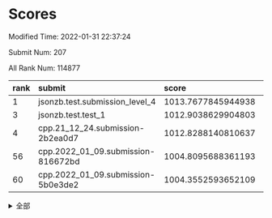 # Scores

Modified Time: 2022-01-31 22:37:24

Submit Num: 207

All Rank Num: 114877

| rank |               submit               |       score        |       sigma        | pk_num |
| :--- | :--------------------------------- | :----------------- | :----------------- | :----- |
| 1    | jsonzb.test.submission_level_4     | 1013.7677845944938 | 0.8315656599856517 | 2221   |
| 3    | jsonzb.test.test_1                 | 1012.9038629904803 | 0.8276106975208305 | 2219   |
| 4    | cpp.21_12_24.submission-2b2ea0d7   | 1012.8288140810637 | 0.8315234879983777 | 2221   |
| 56   | cpp.2022_01_09.submission-816672bd | 1004.8095688361193 | 0.7134799338267959 | 2227   |
| 60   | cpp.2022_01_09.submission-5b0e3de2 | 1004.3552593652109 | 0.7217354179943763 | 2217   |


<details>
<summary>全部</summary>

| rank |                 submit                 |       score        |       sigma        | pk_num |
| :--- | :------------------------------------- | :----------------- | :----------------- | :----- |
| 1    | jsonzb.test.submission_level_4         | 1013.7677845944938 | 0.8315656599856517 | 2221   |
| 2    | gobigger.level_3.submission_level_3_45 | 1013.0009487777536 | 0.8098421024611103 | 2224   |
| 3    | jsonzb.test.test_1                     | 1012.9038629904803 | 0.8276106975208305 | 2219   |
| 4    | cpp.21_12_24.submission-2b2ea0d7       | 1012.8288140810637 | 0.8315234879983777 | 2221   |
| 5    | gobigger.level_3.submission_level_3_36 | 1012.4166742188785 | 0.7769752248476348 | 2220   |
| 6    | gobigger.level_3.submission_level_3_8  | 1011.6408592097903 | 0.8019105644273702 | 2221   |
| 7    | gobigger.level_3.submission_level_3_25 | 1011.6205150677605 | 0.7858154486092237 | 2224   |
| 8    | gobigger.level_3.submission_level_3_31 | 1011.1065614670458 | 0.7896059283448611 | 2218   |
| 9    | gobigger.level_3.submission_level_3_39 | 1010.8635032183699 | 0.7725097956493381 | 2221   |
| 10   | gobigger.level_3.submission_level_3_35 | 1010.7531050170655 | 0.8145530222188919 | 2219   |
| 11   | gobigger.level_3.submission_level_3_0  | 1010.4721311446971 | 0.7699290015912469 | 2218   |
| 12   | gobigger.level_3.submission_level_3_12 | 1010.4338331784186 | 0.7678255265360041 | 2225   |
| 13   | gobigger.level_3.submission_level_3_18 | 1010.3740252771066 | 0.7459069250039915 | 2218   |
| 14   | gobigger.level_3.submission_level_3_40 | 1010.3604195329109 | 0.7645982549945344 | 2219   |
| 15   | gobigger.level_3.submission_level_3_4  | 1010.3245502719003 | 0.7810277119601763 | 2223   |
| 16   | gobigger.level_3.submission_level_3_26 | 1010.2623235210107 | 0.7523829212097748 | 2216   |
| 17   | gobigger.level_3.submission_level_3_2  | 1010.2399252325453 | 0.7562481802541684 | 2218   |
| 18   | gobigger.level_3.submission_level_3_33 | 1010.1678598547857 | 0.7533526134779203 | 2221   |
| 19   | gobigger.level_3.submission_level_3_37 | 1010.145361378498  | 0.7835571932223354 | 2217   |
| 20   | gobigger.level_3.submission_level_3_49 | 1010.092609835973  | 0.7693197203688533 | 2223   |
| 21   | gobigger.level_3.submission_level_3_9  | 1010.083970638243  | 0.7567407234405418 | 2221   |
| 22   | gobigger.level_3.submission_level_3_28 | 1010.0209927340559 | 0.7593348737607052 | 2226   |
| 23   | gobigger.level_3.submission_level_3_42 | 1009.8936922008032 | 0.7635236939183936 | 2214   |
| 24   | gobigger.level_3.submission_level_3_24 | 1009.8463966003892 | 0.7371270252706125 | 2222   |
| 25   | gobigger.level_3.submission_level_3_14 | 1009.8173465280789 | 0.7532279669880829 | 2219   |
| 26   | gobigger.level_3.submission_level_3_48 | 1009.8031469562516 | 0.7353399780848036 | 2222   |
| 27   | gobigger.level_3.submission_level_3_38 | 1009.7168197811279 | 0.7670523918471055 | 2213   |
| 28   | gobigger.level_3.submission_level_3_21 | 1009.6841727864205 | 0.7549622218170938 | 2224   |
| 29   | gobigger.level_3.submission_level_3_13 | 1009.6688156309391 | 0.7619575853332655 | 2223   |
| 30   | gobigger.level_3.submission_level_3_15 | 1009.6551543725204 | 0.7379394389299739 | 2223   |
| 31   | gobigger.level_3.submission_level_3_3  | 1009.6529384537167 | 0.7562371579880778 | 2222   |
| 32   | gobigger.level_3.submission_level_3_10 | 1009.5836560953157 | 0.7479028022416052 | 2217   |
| 33   | gobigger.level_3.submission_level_3_20 | 1009.569695866173  | 0.7596861154778778 | 2223   |
| 34   | gobigger.level_3.submission_level_3_5  | 1009.5201040664657 | 0.7476807121201792 | 2215   |
| 35   | gobigger.level_3.submission_level_3_30 | 1009.4751766269927 | 0.767711670697123  | 2220   |
| 36   | gobigger.level_3.submission_level_3_27 | 1009.4571094685326 | 0.7426798739639981 | 2219   |
| 37   | gobigger.level_3.submission_level_3_43 | 1009.4201402609597 | 0.7564217326351704 | 2219   |
| 38   | gobigger.level_3.submission_level_3_16 | 1009.380717117071  | 0.7326149004694992 | 2218   |
| 39   | gobigger.level_3.submission_level_3_11 | 1009.3374905206043 | 0.7577758656103901 | 2220   |
| 40   | gobigger.level_3.submission_level_3_6  | 1009.3056063834729 | 0.759655128120137  | 2216   |
| 41   | gobigger.level_3.submission_level_3_7  | 1009.2966458121889 | 0.743423787420551  | 2218   |
| 42   | gobigger.level_3.submission_level_3_1  | 1009.246620823707  | 0.7403078397218701 | 2216   |
| 43   | gobigger.level_3.submission_level_3_41 | 1009.2293969467662 | 0.764341142594793  | 2219   |
| 44   | gobigger.level_3.submission_level_3_22 | 1009.2090052425165 | 0.7503807374854701 | 2217   |
| 45   | gobigger.level_3.submission_level_3_44 | 1009.1824629306163 | 0.7240601434982542 | 2221   |
| 46   | gobigger.level_3.submission_level_3_29 | 1009.1413247050956 | 0.7604075202807099 | 2219   |
| 47   | gobigger.level_3.submission_level_3_19 | 1009.0829506481624 | 0.7538419292770593 | 2217   |
| 48   | gobigger.level_3.submission_level_3_34 | 1009.0288948671807 | 0.7425466503874216 | 2219   |
| 49   | gobigger.level_3.submission_level_3_47 | 1008.9878154158248 | 0.7448852303607293 | 2225   |
| 50   | gobigger.level_3.submission_level_3_23 | 1008.9633318543957 | 0.7540395381500614 | 2219   |
| 51   | gobigger.level_3.submission_level_3_32 | 1008.5513247652084 | 0.7546110191623674 | 2223   |
| 52   | gobigger.level_3.submission_level_3_46 | 1008.2688131972072 | 0.7377601202216935 | 2224   |
| 53   | gobigger.level_3.submission_level_3_17 | 1007.6911282245908 | 0.7576200689053304 | 2220   |
| 54   | gobigger.level_1.submission_level_1_30 | 1005.5600178367368 | 0.7193378948746804 | 2216   |
| 55   | gobigger.level_1.submission_level_1_8  | 1004.9053549179662 | 0.7118052533384824 | 2218   |
| 56   | cpp.2022_01_09.submission-816672bd     | 1004.8095688361193 | 0.7134799338267959 | 2227   |
| 57   | gobigger.level_1.submission_level_1_32 | 1004.6770136995053 | 0.7229112979606743 | 2220   |
| 58   | gobigger.level_1.submission_level_1_1  | 1004.5351116935778 | 0.714620941007367  | 2218   |
| 59   | gobigger.level_1.submission_level_1_22 | 1004.3564687581032 | 0.7181751809373553 | 2224   |
| 60   | cpp.2022_01_09.submission-5b0e3de2     | 1004.3552593652109 | 0.7217354179943763 | 2217   |
| 61   | gobigger.level_1.submission_level_1_17 | 1004.3107411432208 | 0.7045377780863171 | 2221   |
| 62   | gobigger.level_1.submission_level_1_31 | 1004.1407205595849 | 0.7148988100221153 | 2217   |
| 63   | gobigger.level_1.submission_level_1_6  | 1003.9941332838209 | 0.7057320442763594 | 2220   |
| 64   | gobigger.level_1.submission_level_1_34 | 1003.9465325062656 | 0.7196733190877187 | 2218   |
| 65   | gobigger.level_1.submission_level_1_19 | 1003.9189004096053 | 0.7081681023206934 | 2217   |
| 66   | gobigger.level_1.submission_level_1_12 | 1003.8629444944149 | 0.7123675910249214 | 2217   |
| 67   | gobigger.level_1.submission_level_1_14 | 1003.8570453207346 | 0.71695703998535   | 2220   |
| 68   | gobigger.level_1.submission_level_1_39 | 1003.8535834339157 | 0.7103700938729551 | 2219   |
| 69   | gobigger.level_1.submission_level_1_42 | 1003.5867468272589 | 0.7227530843709717 | 2224   |
| 70   | gobigger.level_1.submission_level_1_41 | 1003.5254214622211 | 0.7166707662896143 | 2224   |
| 71   | gobigger.level_1.submission_level_1_29 | 1003.5199862491293 | 0.7151117659240015 | 2221   |
| 72   | gobigger.level_1.submission_level_1_43 | 1003.4661770574428 | 0.7263114727007263 | 2225   |
| 73   | gobigger.level_1.submission_level_1_49 | 1003.438702956155  | 0.7088905781264035 | 2224   |
| 74   | gobigger.level_1.submission_level_1_15 | 1003.3524233990297 | 0.7293660980089494 | 2219   |
| 75   | gobigger.level_1.submission_level_1_26 | 1003.2844096037347 | 0.7127613498583842 | 2218   |
| 76   | gobigger.level_1.submission_level_1_10 | 1003.2697829667896 | 0.729006652703243  | 2217   |
| 77   | gobigger.level_1.submission_level_1_24 | 1003.2406385720395 | 0.7124255330690286 | 2221   |
| 78   | gobigger.level_1.submission_level_1_48 | 1003.1840128812388 | 0.7171588621272533 | 2220   |
| 79   | gobigger.level_1.submission_level_1_35 | 1003.1133144496785 | 0.7070811448387107 | 2219   |
| 80   | gobigger.level_1.submission_level_1_38 | 1003.1054009745312 | 0.707326162190448  | 2216   |
| 81   | gobigger.level_1.submission_level_1_13 | 1003.093395244785  | 0.7208664081139289 | 2219   |
| 82   | gobigger.level_1.submission_level_1_0  | 1003.0741069779341 | 0.7087732784232819 | 2224   |
| 83   | gobigger.level_1.submission_level_1_37 | 1003.0368556240373 | 0.7203264067364905 | 2220   |
| 84   | gobigger.level_1.submission_level_1_44 | 1003.0079440404681 | 0.72192064999815   | 2225   |
| 85   | gobigger.level_1.submission_level_1_40 | 1003.0033725178167 | 0.7250132853378919 | 2223   |
| 86   | gobigger.level_1.submission_level_1_47 | 1002.9853430315695 | 0.7121901440658722 | 2219   |
| 87   | gobigger.level_1.submission_level_1_5  | 1002.9146542630647 | 0.7227652123666645 | 2221   |
| 88   | gobigger.level_1.submission_level_1_4  | 1002.9079090477442 | 0.7205456572066968 | 2218   |
| 89   | gobigger.level_1.submission_level_1_25 | 1002.8851926250336 | 0.7126110292039121 | 2214   |
| 90   | gobigger.level_1.submission_level_1_9  | 1002.8777907882742 | 0.7129970406572992 | 2218   |
| 91   | gobigger.level_1.submission_level_1_45 | 1002.8667524751553 | 0.7212992027852946 | 2215   |
| 92   | gobigger.level_1.submission_level_1_21 | 1002.7888705745812 | 0.7171331397067127 | 2217   |
| 93   | gobigger.level_1.submission_level_1_23 | 1002.7551610943191 | 0.7159188752085912 | 2221   |
| 94   | gobigger.level_1.submission_level_1_46 | 1002.7138642892559 | 0.7227925334082019 | 2216   |
| 95   | gobigger.level_1.submission_level_1_3  | 1002.7086200770543 | 0.7102868152394157 | 2220   |
| 96   | gobigger.level_1.submission_level_1_16 | 1002.5156464509802 | 0.7118904547716763 | 2220   |
| 97   | gobigger.level_1.submission_level_1_33 | 1002.5133174902076 | 0.7085361583701035 | 2218   |
| 98   | gobigger.level_1.submission_level_1_20 | 1002.401211478679  | 0.7094825333075504 | 2223   |
| 99   | gobigger.level_1.submission_level_1_28 | 1002.2452567597722 | 0.7108199864829914 | 2217   |
| 100  | gobigger.level_1.submission_level_1_27 | 1002.1546758497019 | 0.7192429987648109 | 2224   |
| 101  | gobigger.level_1.submission_level_1_36 | 1002.0786265092524 | 0.7083618927427893 | 2213   |
| 102  | gobigger.level_1.submission_level_1_2  | 1001.9237997988982 | 0.7082405109600836 | 2222   |
| 103  | gobigger.level_1.submission_level_1_11 | 1001.9187025158186 | 0.7057361650258123 | 2222   |
| 104  | gobigger.level_1.submission_level_1_18 | 1001.8797024397492 | 0.6984135520647718 | 2213   |
| 105  | gobigger.level_1.submission_level_1_7  | 1000.9870078176727 | 0.7134855384256048 | 2218   |
| 106  | gobigger.random.submission_random_45   | 997.337244182305   | 0.6978268018406891 | 2216   |
| 107  | gobigger.random.submission_random_22   | 996.9403704236399  | 0.7089071977697603 | 2220   |
| 108  | gobigger.random.submission_random_43   | 996.8957970353981  | 0.7138973292475672 | 2224   |
| 109  | gobigger.random.submission_random_34   | 996.8811719604748  | 0.7011003869244887 | 2215   |
| 110  | gobigger.random.submission_random_36   | 996.7876970802249  | 0.7034933391576326 | 2216   |
| 111  | gobigger.random.submission_random_1    | 996.6707532767895  | 0.7119213181643366 | 2222   |
| 112  | gobigger.random.submission_random_38   | 996.5958469779109  | 0.7029817045978846 | 2224   |
| 113  | gobigger.random.submission_random_26   | 996.5954666137667  | 0.6967279851988705 | 2223   |
| 114  | gobigger.random.submission_random_28   | 996.558963342508   | 0.7263562522904922 | 2217   |
| 115  | gobigger.random.submission_random_19   | 996.5373314661169  | 0.7112054575020985 | 2222   |
| 116  | gobigger.random.submission_random_21   | 996.47122276819    | 0.6983427338358389 | 2217   |
| 117  | gobigger.random.submission_random_23   | 996.4607578407847  | 0.708876817638116  | 2217   |
| 118  | gobigger.random.submission_random_8    | 996.4468800105943  | 0.708363579310622  | 2221   |
| 119  | gobigger.random.submission_random_16   | 996.3546935753608  | 0.7043983100968566 | 2221   |
| 120  | gobigger.random.submission_random_35   | 996.3477707015036  | 0.7058229774352728 | 2221   |
| 121  | gobigger.random.submission_random_5    | 996.1758953629787  | 0.7129820247957823 | 2224   |
| 122  | gobigger.random.submission_random_20   | 996.0401685227991  | 0.7021896175516826 | 2219   |
| 123  | gobigger.random.submission_random_3    | 996.0217601483872  | 0.7041587653255635 | 2218   |
| 124  | gobigger.random.submission_random_47   | 996.0090680763752  | 0.7147169199843167 | 2218   |
| 125  | gobigger.random.submission_random_11   | 995.9546625812627  | 0.7101751438144426 | 2221   |
| 126  | gobigger.random.submission_random_37   | 995.9260265520687  | 0.7272321395256612 | 2222   |
| 127  | gobigger.random.submission_random_6    | 995.9232346456898  | 0.7164621027933337 | 2218   |
| 128  | gobigger.random.submission_random_49   | 995.9144579331344  | 0.7092494076479281 | 2225   |
| 129  | gobigger.random.submission_random_27   | 995.877372856212   | 0.7197419924419654 | 2220   |
| 130  | gobigger.random.submission_random_18   | 995.8742794866185  | 0.7183401758364045 | 2222   |
| 131  | gobigger.random.submission_random_17   | 995.8322208444989  | 0.7037482152030787 | 2227   |
| 132  | gobigger.random.submission_random_30   | 995.8061761805833  | 0.7121185779455661 | 2221   |
| 133  | gobigger.random.submission_random_12   | 995.6699651886524  | 0.7040467851043931 | 2218   |
| 134  | gobigger.random.submission_random_7    | 995.6447348645816  | 0.7036564986017061 | 2221   |
| 135  | gobigger.random.submission_random_42   | 995.6394145313758  | 0.6998134981558586 | 2220   |
| 136  | gobigger.random.submission_random_14   | 995.5859776034458  | 0.719876352059975  | 2220   |
| 137  | gobigger.random.submission_random_24   | 995.4986513315836  | 0.7021989683259884 | 2222   |
| 138  | gobigger.random.submission_random_15   | 995.4925557334694  | 0.7053279853110037 | 2213   |
| 139  | gobigger.random.submission_random_2    | 995.490353996708   | 0.7151485904497277 | 2216   |
| 140  | gobigger.random.submission_random_48   | 995.4865464169679  | 0.7080905921924591 | 2227   |
| 141  | gobigger.random.submission_random_32   | 995.4670583668653  | 0.7244724932252491 | 2222   |
| 142  | gobigger.random.submission_random_9    | 995.4054208013911  | 0.7070267463794916 | 2218   |
| 143  | gobigger.random.submission_random_44   | 995.3623590295365  | 0.7187992025730207 | 2218   |
| 144  | gobigger.random.submission_random_31   | 995.3028136287803  | 0.720567701851559  | 2224   |
| 145  | gobigger.random.submission_random_0    | 995.2554006233207  | 0.699861879620089  | 2225   |
| 146  | gobigger.random.submission_random_46   | 995.2500878699245  | 0.7030440730606123 | 2223   |
| 147  | gobigger.random.submission_random_41   | 995.1248716983464  | 0.723694940266554  | 2219   |
| 148  | gobigger.random.submission_random_25   | 995.1217536200613  | 0.7051294503902135 | 2219   |
| 149  | gobigger.random.submission_random_40   | 995.0490207568539  | 0.7073921763954184 | 2223   |
| 150  | gobigger.random.submission_random_29   | 994.8261870753154  | 0.703275758721672  | 2214   |
| 151  | gobigger.random.submission_random_13   | 994.8169121341831  | 0.6988898750692842 | 2218   |
| 152  | gobigger.random.submission_random_33   | 994.7000910566593  | 0.7130845712862817 | 2219   |
| 153  | gobigger.random.submission_random_10   | 994.6828829722187  | 0.7147213283020574 | 2224   |
| 154  | gobigger.level_2.submission_level_2_26 | 994.5433113855794  | 0.7139154557576703 | 2219   |
| 155  | gobigger.random.submission_random_39   | 994.5068078358242  | 0.7149283211308962 | 2219   |
| 156  | gobigger.random.submission_random_4    | 994.2557447963071  | 0.7230726177334639 | 2218   |
| 157  | gobigger.level_2.submission_level_2_34 | 994.2536616605147  | 0.7203238541334277 | 2219   |
| 158  | gobigger.level_2.submission_level_2_27 | 993.9153030050164  | 0.7246002724184982 | 2224   |
| 159  | gobigger.level_2.submission_level_2_8  | 993.6484611255013  | 0.7352402901670995 | 2217   |
| 160  | gobigger.level_2.submission_level_2_15 | 993.5444348819534  | 0.7259003030375211 | 2215   |
| 161  | gobigger.level_2.submission_level_2_48 | 993.3806598831044  | 0.734555089594092  | 2218   |
| 162  | gobigger.level_2.submission_level_2_23 | 993.3550543449009  | 0.7363104997960086 | 2216   |
| 163  | gobigger.level_2.submission_level_2_9  | 993.1592279619332  | 0.7475865554395226 | 2212   |
| 164  | gobigger.level_2.submission_level_2_11 | 993.0452423064379  | 0.7417491938069046 | 2221   |
| 165  | gobigger.level_2.submission_level_2_21 | 992.8761741802267  | 0.7329493434824182 | 2218   |
| 166  | gobigger.level_2.submission_level_2_17 | 992.8290530080748  | 0.736599159898197  | 2222   |
| 167  | gobigger.level_2.submission_level_2_44 | 992.788142327841   | 0.7311497167019686 | 2223   |
| 168  | gobigger.level_2.submission_level_2_31 | 992.759630614776   | 0.7455206297825464 | 2224   |
| 169  | gobigger.level_2.submission_level_2_0  | 992.7141546826444  | 0.7356773414554495 | 2220   |
| 170  | gobigger.level_2.submission_level_2_22 | 992.6466961007001  | 0.7373817342972295 | 2219   |
| 171  | gobigger.level_2.submission_level_2_45 | 992.6158042318027  | 0.741362190341469  | 2222   |
| 172  | gobigger.level_2.submission_level_2_6  | 992.5139278818582  | 0.7414164708615266 | 2226   |
| 173  | gobigger.level_2.submission_level_2_40 | 992.3524390736856  | 0.7469283089334647 | 2221   |
| 174  | gobigger.level_2.submission_level_2_14 | 992.3482320599908  | 0.7674980651386919 | 2222   |
| 175  | gobigger.level_2.submission_level_2_36 | 992.3461993558684  | 0.736759707157233  | 2219   |
| 176  | gobigger.level_2.submission_level_2_18 | 992.3339262905977  | 0.7669855536963869 | 2223   |
| 177  | gobigger.level_2.submission_level_2_49 | 992.2890128821759  | 0.7339937642976689 | 2221   |
| 178  | gobigger.level_2.submission_level_2_37 | 992.285914607195   | 0.7573919520353382 | 2223   |
| 179  | gobigger.level_2.submission_level_2_35 | 992.2509606218154  | 0.7428854659045527 | 2221   |
| 180  | gobigger.level_2.submission_level_2_30 | 992.2013271387817  | 0.7375097090319456 | 2210   |
| 181  | gobigger.level_2.submission_level_2_5  | 992.186793175986   | 0.7306260302842171 | 2222   |
| 182  | gobigger.level_2.submission_level_2_25 | 992.170358281032   | 0.7475853520651854 | 2217   |
| 183  | gobigger.level_2.submission_level_2_29 | 992.0302287024568  | 0.7401291003303396 | 2220   |
| 184  | gobigger.level_2.submission_level_2_24 | 991.9874771859412  | 0.735788452538001  | 2218   |
| 185  | gobigger.level_2.submission_level_2_38 | 991.9791153119658  | 0.7431987259768038 | 2218   |
| 186  | gobigger.level_2.submission_level_2_28 | 991.9708848171873  | 0.7425941530007476 | 2222   |
| 187  | gobigger.level_2.submission_level_2_41 | 991.955644456124   | 0.7433486937748556 | 2221   |
| 188  | gobigger.level_2.submission_level_2_12 | 991.8803512173047  | 0.7411795731922776 | 2222   |
| 189  | gobigger.level_2.submission_level_2_1  | 991.8511698874127  | 0.7418958835907271 | 2216   |
| 190  | gobigger.level_2.submission_level_2_2  | 991.7864868655279  | 0.7362108739524084 | 2219   |
| 191  | gobigger.level_2.submission_level_2_46 | 991.7660024255213  | 0.7359148743526168 | 2220   |
| 192  | gobigger.level_2.submission_level_2_19 | 991.7072232577394  | 0.7343159874298362 | 2215   |
| 193  | gobigger.level_2.submission_level_2_13 | 991.6352671041896  | 0.7177652687126534 | 2225   |
| 194  | gobigger.level_2.submission_level_2_7  | 991.5904638561996  | 0.7490842054300106 | 2218   |
| 195  | gobigger.level_2.submission_level_2_47 | 991.5235959778637  | 0.7492084589099552 | 2218   |
| 196  | gobigger.level_2.submission_level_2_4  | 991.3353708012287  | 0.7464974331276735 | 2222   |
| 197  | gobigger.level_2.submission_level_2_32 | 991.3192213267664  | 0.7531364163885131 | 2219   |
| 198  | gobigger.level_2.submission_level_2_39 | 991.2328656699     | 0.7539836696911646 | 2224   |
| 199  | gobigger.level_2.submission_level_2_10 | 991.1843679479417  | 0.7510614159825064 | 2214   |
| 200  | gobigger.level_2.submission_level_2_16 | 991.1800251303911  | 0.7185377107734302 | 2219   |
| 201  | gobigger.level_2.submission_level_2_33 | 991.079678524758   | 0.7516928841453451 | 2223   |
| 202  | gobigger.level_2.submission_level_2_3  | 990.7006229421403  | 0.7683177760321598 | 2221   |
| 203  | gobigger.level_2.submission_level_2_43 | 990.2564637147384  | 0.7416351005011785 | 2216   |
| 204  | gobigger.level_2.submission_level_2_42 | 990.1944483558889  | 0.7652690560770439 | 2222   |
| 205  | gobigger.level_2.submission_level_2_20 | 990.1286086655756  | 0.7724708419371202 | 2218   |
| 206  | gobigger.none.submission_none_1        | 978.2617759547429  | 1.1287592708264143 | 2218   |
| 207  | gobigger.none.submission_none_0        | 977.0478883244753  | 1.287387493388556  | 2222   |

</details>